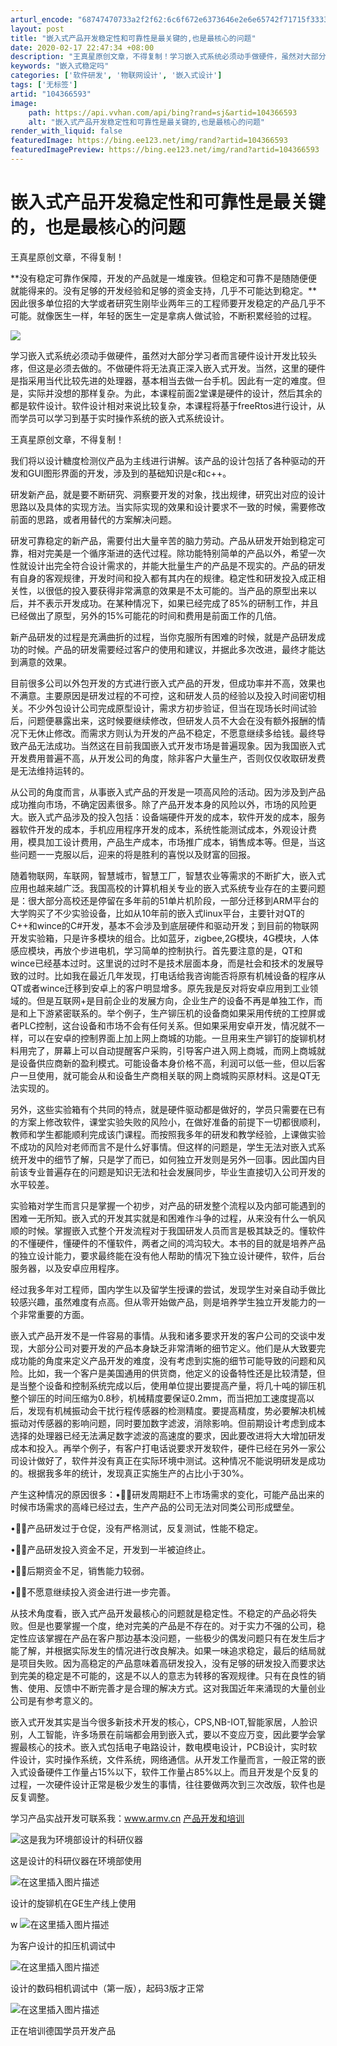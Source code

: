 ```yaml
---
arturl_encode: "68747470733a2f2f62:6c6f672e6373646e2e6e65742f71715f33333337383539392f:61727469636c652f64657461696c732f313034333636353933"
layout: post
title: "嵌入式产品开发稳定性和可靠性是最关键的,也是最核心的问题"
date: 2020-02-17 22:47:34 +08:00
description: "王真星原创文章，不得复制！学习嵌入式系统必须动手做硬件，虽然对大部分学习者而言硬件设计开发比较头疼，"
keywords: "嵌入式稳定吗"
categories: ['软件研发', '物联网设计', '嵌入式设计']
tags: ['无标签']
artid: "104366593"
image:
    path: https://api.vvhan.com/api/bing?rand=sj&artid=104366593
    alt: "嵌入式产品开发稳定性和可靠性是最关键的,也是最核心的问题"
render_with_liquid: false
featuredImage: https://bing.ee123.net/img/rand?artid=104366593
featuredImagePreview: https://bing.ee123.net/img/rand?artid=104366593
---
```


# 嵌入式产品开发稳定性和可靠性是最关键的，也是最核心的问题

王真星原创文章，不得复制！

\*\*没有稳定可靠作保障，开发的产品就是一堆废铁。但稳定和可靠不是随随便便就能得来的。没有足够的开发经验和足够的资金支持，几乎不可能达到稳定。\*\*因此很多单位招的大学或者研究生刚毕业两年三的工程师要开发稳定的产品几乎不可能。就像医生一样，年轻的医生一定是拿病人做试验，不断积累经验的过程。
  
![](https://i-blog.csdnimg.cn/blog_migrate/cf160861629cb1be14a4dbe2323e6baa.jpeg)
  
学习嵌入式系统必须动手做硬件，虽然对大部分学习者而言硬件设计开发比较头疼，但这是必须去做的。不做硬件将无法真正深入嵌入式开发。当然，这里的硬件是指采用当代比较先进的处理器，基本相当去做一台手机。因此有一定的难度。但是，实际并没想的那样复杂。为此，本课程前面2堂课是硬件的设计，然后其余的都是软件设计。软件设计相对来说比较复杂，本课程将基于freeRtos进行设计，从而学员可以学习到基于实时操作系统的嵌入式系统设计。
  
王真星原创文章，不得复制！

我们将以设计糖度检测仪产品为主线进行讲解。该产品的设计包括了各种驱动的开发和GUI图形界面的开发，涉及到的基础知识是c和c++。

研发新产品，就是要不断研究、洞察要开发的对象，找出规律，研究出对应的设计思路以及具体的实现方法。当实际实现的效果和设计要求不一致的时候，需要修改前面的思路，或者用替代的方案解决问题。
  
研发可靠稳定的新产品，需要付出大量辛苦的脑力劳动。产品从研发开始到稳定可靠，相对完美是一个循序渐进的迭代过程。除功能特别简单的产品以外，希望一次性就设计出完全符合设计需求的，并能大批量生产的产品是不现实的。产品的研发有自身的客观规律，开发时间和投入都有其内在的规律。稳定性和研发投入成正相关性，以很低的投入要获得非常满意的效果是不太可能的。当产品的原型出来以后，并不表示开发成功。在某种情况下，如果已经完成了85%的研制工作，并且已经做出了原型，另外的15%可能花的时间和费用是前面工作的几倍。

新产品研发的过程是充满曲折的过程，当你克服所有困难的时候，就是产品研发成功的时候。产品的研发需要经过客户的使用和建议，并据此多次改进，最终才能达到满意的效果。

目前很多公司以外包开发的方式进行嵌入式产品的开发，但成功率并不高，效果也不满意。主要原因是研发过程的不可控，这和研发人员的经验以及投入时间密切相关。不少外包设计公司完成原型设计，需求方初步验证，但当在现场长时间试验后，问题便暴露出来，这时候要继续修改，但研发人员不大会在没有额外报酬的情况下无休止修改。而需求方则认为开发的产品不稳定，不愿意继续多给钱。最终导致产品无法成功。当然这在目前我国嵌入式开发市场是普遍现象。因为我国嵌入式开发费用普遍不高，从开发公司的角度，除非客户大量生产，否则仅仅收取研发费是无法维持运转的。

从公司的角度而言，从事嵌入式产品的开发是一项高风险的活动。因为涉及到产品成功推向市场，不确定因素很多。除了产品开发本身的风险以外，市场的风险更大。嵌入式产品涉及的投入包括：设备端硬件开发的成本，软件开发的成本，服务器软件开发的成本，手机应用程序开发的成本，系统性能测试成本，外观设计费用，模具加工设计费用，产品生产成本，市场推广成本，销售成本等。但是，当这些问题一一克服以后，迎来的将是胜利的喜悦以及财富的回报。
  
随着物联网，车联网，智慧城市，智慧工厂，智慧农业等需求的不断扩大，嵌入式应用也越来越广泛。我国高校的计算机相关专业的嵌入式系统专业存在的主要问题是：很大部分高校还是停留在多年前的51单片机阶段，一部分迁移到ARM平台的大学购买了不少实验设备，比如从10年前的嵌入式linux平台，主要针对QT的C++和wince的C#开发，基本不会涉及到底层硬件和驱动开发；到目前的物联网开发实验箱，只是许多模块的组合。比如蓝牙，zigbee,2G模块，4G模块，人体感应模块，再放个步进电机，学习简单的控制执行。首先要注意的是，QT和wince已经基本过时。这里说的过时不是技术层面本身，而是社会和技术的发展导致的过时。比如我在最近几年发现，打电话给我咨询能否将原有机械设备的程序从QT或者wince迁移到安卓上的客户明显增多。原先我是反对将安卓应用到工业领域的。但是互联网+是目前企业的发展方向，企业生产的设备不再是单独工作，而是和上下游紧密联系的。举个例子，生产铆压机的设备商如果采用传统的工控屏或者PLC控制，这台设备和市场不会有任何关系。但如果采用安卓开发，情况就不一样，可以在安卓的控制界面上加上网上商城的功能。一旦用来生产铆钉的旋铆机材料用完了，屏幕上可以自动提醒客户采购，引导客户进入网上商城，而网上商城就是设备供应商新的盈利模式。可能设备本身价格不高，利润可以低一些，但以后客户一旦使用，就可能会从和设备生产商相关联的网上商城购买原材料。这是QT无法实现的。

另外，这些实验箱有个共同的特点，就是硬件驱动都是做好的，学员只需要在已有的方案上修改软件，课堂实验失败的风险小，在做好准备的前提下一切都很顺利，教师和学生都能顺利完成该门课程。而按照我多年的研发和教学经验，上课做实验不成功的风险对老师而言不是什么好事情。但这样的问题是，学生无法对嵌入式系统开发中的细节了解，只是学了而已，如何独立开发则是另外一回事。因此国内目前该专业普遍存在的问题是知识无法和社会发展同步，毕业生直接切入公司开发的水平较差。

实验箱对学生而言只是掌握一个初步，对产品的研发整个流程以及内部可能遇到的困难一无所知。嵌入式的开发其实就是和困难作斗争的过程，从来没有什么一帆风顺的时候。掌握嵌入式整个开发流程对于我国研发人员而言是极其缺乏的。懂软件的不懂硬件，懂硬件的不懂软件，两者之间的鸿沟较大。本书的目的就是培养产品的独立设计能力，要求最终能在没有他人帮助的情况下独立设计硬件，软件，后台服务器，以及安卓应用程序。

经过我多年对工程师，国内学生以及留学生授课的尝试，发现学生对亲自动手做比较感兴趣，虽然难度有点高。但从零开始做产品，则是培养学生独立开发能力的一个非常重要的方面。

嵌入式产品开发不是一件容易的事情。从我和诸多要求开发的客户公司的交谈中发现，大部分公司对要开发的产品本身缺乏非常清晰的细节定义。他们是从大致要完成功能的角度来定义产品开发的难度，没有考虑到实施的细节可能导致的问题和风险。比如，我一个客户是美国通用的供货商，他定义的设备特性还是比较清楚，但是当整个设备和控制系统完成以后，使用单位提出要提高产量，将几十吨的铆压机整个铆压的时间压缩为0.8秒，机械精度要保证0.2mm，而当把加工速度提高以后，发现有机械振动会干扰行程传感器的检测精度。要提高精度，势必要解决机械振动对传感器的影响问题，同时要加数字滤波，消除影响。但前期设计考虑到成本选择的处理器已经无法满足数字滤波的高速度的要求，因此要改进将大大增加研发成本和投入。再举个例子，有客户打电话说要求开发软件，硬件已经在另外一家公司设计做好了，软件并没有真正在实际环境中测试。这种情况不能说明研发是成功的。根据我多年的统计，发现真正实施生产的占比小于30%。

产生这种情况的原因很多：•研发周期赶不上市场需求的变化，可能产品出来的时候市场需求的高峰已经过去，生产产品的公司无法对同类公司形成壁垒。
  
•产品研发过于仓促，没有严格测试，反复测试，性能不稳定。
  
•产品研发投入资金不足，开发到一半被迫终止。
  
•后期资金不足，销售能力较弱。
  
•不愿意继续投入资金进行进一步完善。
  
从技术角度看，嵌入式产品开发最核心的问题就是稳定性。不稳定的产品必将失败。但是也要掌握一个度，绝对完美的产品是不存在的。对于实力不强的公司，稳定性应该掌握在产品在客户那边基本没问题，一些极少的偶发问题只有在发生后才能了解，并根据实际发生的情况进行改良解决。如果一味追求稳定，最后的结局就是项目失败。因为高稳定的产品意味着高研发投入，没有足够的研发投入而要求达到完美的稳定是不可能的，这是不以人的意志为转移的客观规律。只有在良性的销售、使用、反馈中不断完善才是合理的解决方式。这对我国近年来涌现的大量创业公司是有参考意义的。

嵌入式开发其实是当今很多新技术开发的核心，CPS,NB-IOT,智能家居，人脸识别，人工智能，许多场景在前端都会用到嵌入式，要以不变应万变，因此要学会掌握最核心的技术。嵌入式包括电子电路设计，数电模电设计，PCB设计，实时软件设计，实时操作系统，文件系统，网络通信。从开发工作量而言，一般正常的嵌入式设备硬件工作量占15%以下，软件工作量占85%以上。而且开发是个反复的过程，一次硬件设计正常是极少发生的事情，往往要做两次到三次改版，软件也是反复调整。

学习产品实战开发可联系我：www.armv.cn
[产品开发和培训](http://www.armv.cn)
  
![这是我为环境部设计的科研仪器](https://i-blog.csdnimg.cn/blog_migrate/78b2a833a8614830f16b0e5fbaca225f.jpeg)
  
这是设计的科研仪器在环境部使用

![在这里插入图片描述](https://i-blog.csdnimg.cn/blog_migrate/bf164bbe01de7ca875203fb0e82310b3.jpeg)
  
设计的旋铆机在GE生产线上使用

w
![在这里插入图片描述](https://i-blog.csdnimg.cn/blog_migrate/13d85f0039407d5ac780dfb4592daa4f.jpeg)

为客户设计的扣压机调试中

![在这里插入图片描述](https://i-blog.csdnimg.cn/blog_migrate/ef8f2f1b9722ec4f836e230e47419afc.jpeg)
  
设计的数码相机调试中（第一版），起码3版才正常
  
![在这里插入图片描述](https://i-blog.csdnimg.cn/blog_migrate/54784b806b547ea0f4e99b6c3a736534.jpeg)
  
正在培训德国学员开发产品